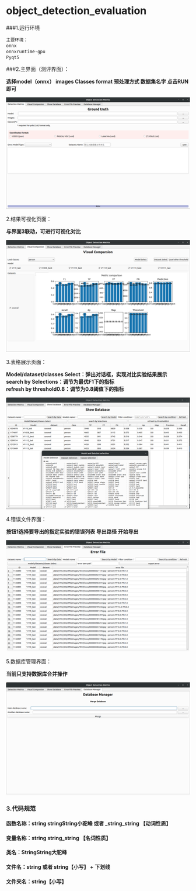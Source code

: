 # object_detection_evaluation
###1.运行环境
```sybase
主要环境：
onnx
onnxruntime-gpu
Pyqt5
```
###2.主界面（测评界面）：

**选择model（onnx） images Classes format 预处理方式 数据集名字 点击RUN即可**

![](src/window/main.png)

2.结果可视化页面：

**与界面3联动，可进行可视化对比**

![](src/window/visual_comparsion.png)

3.表格展示页面：

**Model/dataset/classes Select：弹出对话框，实现对比实验结果展示**    
**search by Selections：调节为最优F1下的指标**   
**refresh by threshold0.8：调节为0.8阈值下的指标**

![](src/window/show_database.png)

4.错误文件界面：

**按钮1选择要导出的指定实验的错误列表   导出路径    开始导出**

![](src/window/error_file.png)

5.数据库管理界面：

**当前只支持数据库合并操作**

![](src/window/DB_manager.png)

### 3.代码规范
#### 函数名称：string stringString小驼峰 或者 _string_string 【动词性质】
#### 变量名称：string string_string 【名词性质】
#### 类名：StringString大驼峰
#### 文件名：string 或者 string【小写】 + 下划线
#### 文件夹名：string【小写】